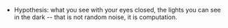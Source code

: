 - Hypothesis: what you see with your eyes closed, the lights you can see in the dark -- that is not random noise, it is computation.
